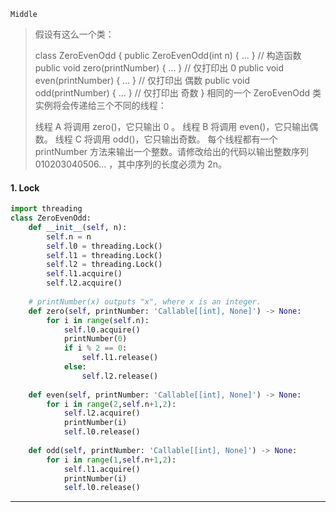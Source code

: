 `Middle`

> 假设有这么一个类：
>
> class ZeroEvenOdd {
>   public ZeroEvenOdd(int n) { ... }      // 构造函数
>   public void zero(printNumber) { ... }  // 仅打印出 0
>   public void even(printNumber) { ... }  // 仅打印出 偶数
>   public void odd(printNumber) { ... }   // 仅打印出 奇数
> }
> 相同的一个 ZeroEvenOdd 类实例将会传递给三个不同的线程：
>
> 线程 A 将调用 zero()，它只输出 0 。
> 线程 B 将调用 even()，它只输出偶数。
> 线程 C 将调用 odd()，它只输出奇数。
> 每个线程都有一个 printNumber 方法来输出一个整数。请修改给出的代码以输出整数序列 010203040506... ，其中序列的长度必须为 2n。

#### 1.  Lock

```python
import threading
class ZeroEvenOdd:
    def __init__(self, n):
        self.n = n
        self.l0 = threading.Lock()
        self.l1 = threading.Lock()
        self.l2 = threading.Lock()
        self.l1.acquire()
        self.l2.acquire()
        
	# printNumber(x) outputs "x", where x is an integer.
    def zero(self, printNumber: 'Callable[[int], None]') -> None:
        for i in range(self.n):
            self.l0.acquire()
            printNumber(0)
            if i % 2 == 0:
                self.l1.release()
            else:
                self.l2.release()
        
    def even(self, printNumber: 'Callable[[int], None]') -> None:
        for i in range(2,self.n+1,2):
            self.l2.acquire()
            printNumber(i)
            self.l0.release()
        
    def odd(self, printNumber: 'Callable[[int], None]') -> None:
        for i in range(1,self.n+1,2):
            self.l1.acquire()
            printNumber(i)
            self.l0.release()
```



---

